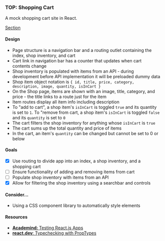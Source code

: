 ### TOP: Shopping Cart
A mock shopping cart site in React.

[Section](https://www.theodinproject.com/lessons/node-path-react-new-shopping-cart)

#### Design
- Page structure is a navigation bar and a routing outlet containing the index, shop inventory, and cart
- Cart link in navigation bar has a counter that updates when cart contents change
- Shop inventory is populated with items from an API - during development before API implementation it will be preloaded dummy data
- Shop item object notation is `{ id, title, price, category, description, image, quantity, isInCart }`
- On the Shop page, items are shown with an image, title, category, and price - the title links to a route just for the item
- Item routes display all item info including description
- To "add to cart", a shop item's `isInCart` is toggled `true` and its quantity is set to `1`. To "remove from cart, a shop item's `isInCart` is toggled `false` and its `quantity` is set to `0`
- The cart filters the shop inventory for anything whose `isInCart` is `true`
- The cart sums up the total quantity and price of items
- In the cart, an item's `quantity` can be changed but cannot be set to 0 or below

#### Goals
* [x] Use routing to divide app into an index, a shop inventory, and a shopping cart
* [ ] Ensure functionality of adding and removing items from cart
* [ ] Populate shop inventory with items from an API
* [x] Allow for filtering the shop inventory using a searchbar and controls

#### Consider...
- Using a CSS component library to automatically style elements

#### Resources
- [**Academind:** Testing React.js Apps](https://academind.com/tutorials/testing-react-apps)
- [**react.dev**: Typechecking with PropTypes](https://legacy.reactjs.org/docs/typechecking-with-proptypes.html#proptypes)